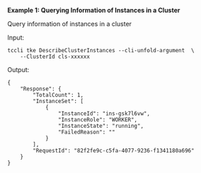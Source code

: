**Example 1: Querying Information of Instances in a Cluster**

Query information of instances in a cluster

Input: 

```
tccli tke DescribeClusterInstances --cli-unfold-argument  \
    --ClusterId cls-xxxxxx
```

Output: 
```
{
    "Response": {
        "TotalCount": 1,
        "InstanceSet": [
            {
                "InstanceId": "ins-gsk7l6vw",
                "InstanceRole": "WORKER",
                "InstanceState": "running",
                "FailedReason": ""
            }
        ],
        "RequestId": "82f2fe9c-c5fa-4077-9236-f1341180a696"
    }
}
```

